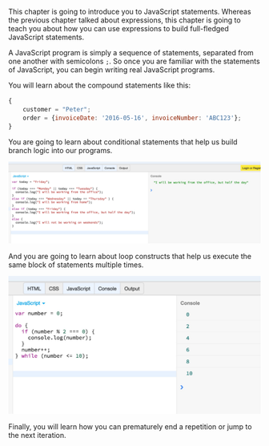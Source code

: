 This chapter is going to introduce you to JavaScript statements. Whereas the previous chapter talked about expressions,
this chapter is going to teach you about how you can use expressions to build full-fledged JavaScript statements.

A JavaScript program is simply a sequence of statements, separated from one another with semicolons `;`. So once you are 
familiar with the statements of JavaScript, you can begin writing real JavaScript programs.

You will learn about the compound statements like this:

``` javascript
{
    customer = "Peter";
    order = {invoiceDate: '2016-05-16', invoiceNumber: 'ABC123'};
}
```

You are going to learn about conditional statements that help us build branch logic into our programs.

![./images/Conditional Statements](./images/if-else-if-example.jpg)

And you are going to learn about loop constructs that help us execute the same block of statements multiple times.

![./images/A Loop Example](./images/do-while-example.jpg)

Finally, you will learn how you can prematurely end a repetition or jump to the next iteration.
